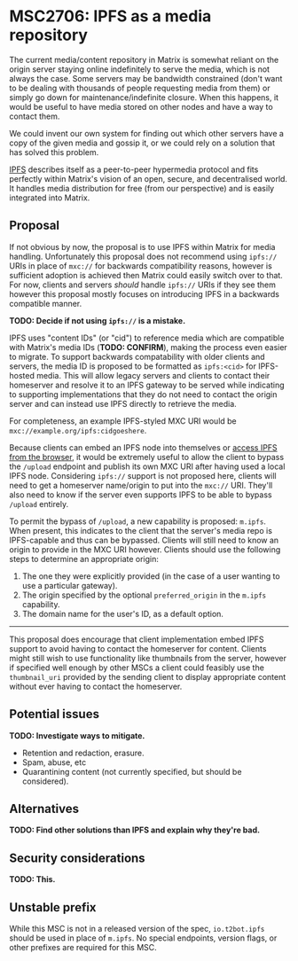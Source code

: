 # MSC2706: IPFS as a media repository

The current media/content repository in Matrix is somewhat reliant on the origin server staying
online indefinitely to serve the media, which is not always the case. Some servers may be bandwidth
constrained (don't want to be dealing with thousands of people requesting media from them) or simply
go down for maintenance/indefinite closure. When this happens, it would be useful to have media
stored on other nodes and have a way to contact them.

We could invent our own system for finding out which other servers have a copy of the given media
and gossip it, or we could rely on a solution that has solved this problem.

[IPFS](https://ipfs.io/) describes itself as a peer-to-peer hypermedia protocol and fits perfectly
within Matrix's vision of an open, secure, and decentralised world. It handles media distribution
for free (from our perspective) and is easily integrated into Matrix.

## Proposal

If not obvious by now, the proposal is to use IPFS within Matrix for media handling. Unfortunately
this proposal does not recommend using `ipfs://` URIs in place of `mxc://` for backwards compatibility
reasons, however is sufficient adoption is achieved then Matrix could easily switch over to that.
For now, clients and servers *should* handle `ipfs://` URIs if they see them however this proposal
mostly focuses on introducing IPFS in a backwards compatible manner.

**TODO: Decide if not using `ipfs://` is a mistake.**

IPFS uses "content IDs" (or "cid") to reference media which are compatible with Matrix's media IDs (**TODO: CONFIRM**),
making the process even easier to migrate. To support backwards compatability with older clients
and servers, the media ID is proposed to be formatted as `ipfs:<cid>` for IPFS-hosted media. This
will allow legacy servers and clients to contact their homeserver and resolve it to an IPFS gateway
to be served while indicating to supporting implementations that they do not need to contact the
origin server and can instead use IPFS directly to retrieve the media.

For completeness, an example IPFS-styled MXC URI would be `mxc://example.org/ipfs:cidgoeshere`.

Because clients can embed an IPFS node into themselves or [access IPFS from the browser](https://github.com/ipfs/in-web-browsers/blob/master/ADDRESSING.md),
it would be extremely useful to allow the client to bypass the `/upload` endpoint and publish its
own MXC URI after having used a local IPFS node. Considering `ipfs://` support is not proposed here,
clients will need to get a homeserver name/origin to put into the `mxc://` URI. They'll also need to
know if the server even supports IPFS to be able to bypass `/upload` entirely.

To permit the bypass of `/upload`, a new capability is proposed: `m.ipfs`. When present, this indicates
to the client that the server's media repo is IPFS-capable and thus can be bypassed. Clients will still
need to know an origin to provide in the MXC URI however. Clients should use the following steps to
determine an appropriate origin:

1. The one they were explicitly provided (in the case of a user wanting to use a particular gateway).
2. The origin specified by the optional `preferred_origin` in the `m.ipfs` capability.
3. The domain name for the user's ID, as a default option.

----

This proposal does encourage that client implementation embed IPFS support to avoid having to contact
the homeserver for content. Clients might still wish to use functionality like thumbnails from the
server, however if specified well enough by other MSCs a client could feasibly use the `thumbnail_uri`
provided by the sending client to display appropriate content without ever having to contact the
homeserver.

## Potential issues

**TODO: Investigate ways to mitigate.**

* Retention and redaction, erasure.
* Spam, abuse, etc
* Quarantining content (not currently specified, but should be considered).

## Alternatives

**TODO: Find other solutions than IPFS and explain why they're bad.**

## Security considerations

**TODO: This.**

## Unstable prefix

While this MSC is not in a released version of the spec, `io.t2bot.ipfs` should be used in place of
`m.ipfs`. No special endpoints, version flags, or other prefixes are required for this MSC.
